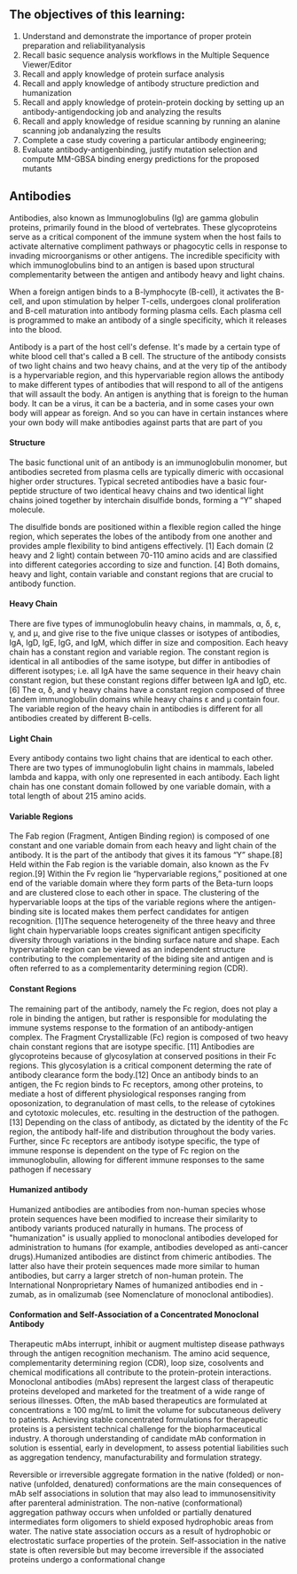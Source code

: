 ## The objectives of this learning:
1. Understand and demonstrate the importance of proper protein preparation and reliabilityanalysis
2. Recall basic sequence analysis workflows in the Multiple Sequence Viewer/Editor
3. Recall and apply knowledge of protein surface analysis
4. Recall and apply knowledge of antibody structure prediction and humanization
5. Recall and apply knowledge of protein-protein docking by setting up an antibody-antigendocking job and analyzing the results
6. Recall and apply knowledge of residue scanning by running an alanine scanning job andanalyzing the results
7. Complete a case study covering a particular antibody engineering; 
8. Evaluate antibody-antigenbinding, justify mutation selection and compute MM-GBSA binding energy predictions for the proposed mutants


## Antibodies
Antibodies, also known as Immunoglobulins (Ig) are gamma globulin proteins, primarily found in the blood of vertebrates. These glycoproteins serve as a critical component of the immune system when the host fails to activate alternative compliment pathways or phagocytic cells in response to invading microorganisms or other antigens. The incredible specificity with which immunoglobulins bind to an antigen is based upon structural complementarity between the antigen and antibody heavy and light chains.

When a foreign antigen binds to a B-lymphocyte (B-cell), it activates the B-cell, and upon stimulation by helper T-cells, undergoes clonal proliferation and B-cell maturation into antibody forming plasma cells. Each plasma cell is programmed to make an antibody of a single specificity, which it releases into the blood.

Antibody is a part of the host cell's defense. It's made by a certain type of white blood cell that's called a B cell. The structure of the antibody consists of two light chains and two heavy chains, and at the very tip of the antibody is a hypervariable region, and this hypervariable region allows the antibody to make different types of antibodies that will respond to all of the antigens that will assault the body. An antigen is anything that is foreign to the human body. It can be a virus, it can be a bacteria, and in some cases your own body will appear as foreign. And so you can have in certain instances where your own body will make antibodies against parts that are part of you

#### Structure
The basic functional unit of an antibody is an immunoglobulin monomer, but antibodies secreted from plasma cells are typically dimeric with occasional higher order structures. Typical secreted antibodies have a basic four-peptide structure of two identical heavy chains and two identical light chains joined together by interchain disulfide bonds, forming a “Y” shaped molecule.

The disulfide bonds are positioned within a flexible region called the hinge region, which seperates the lobes of the antibody from one another and provides ample flexibility to bind antigens effectively. [1] Each domain (2 heavy and 2 light) contain between 70-110 amino acids and are classified into different categories according to size and function. [4] Both domains, heavy and light, contain variable and constant regions that are crucial to antibody function.

#### Heavy Chain
There are five types of immunoglobulin heavy chains, in mammals, α, δ, ε, γ, and μ, and give rise to the five unique classes or isotypes of antibodies, IgA, IgD, IgE, IgG, and IgM, which differ in size and composition. Each heavy chain has a constant region and variable region. The constant region is identical in all antibodies of the same isotype, but differ in antibodies of different isotypes; i.e. all IgA have the same sequence in their heavy chain constant region, but these constant regions differ between IgA and IgD, etc. [6] The α, δ, and γ heavy chains have a constant region composed of three tandem immunoglobulin domains while heavy chains ε and μ contain four. The variable region of the heavy chain in antibodies is different for all antibodies created by different B-cells.

#### Light Chain
Every antibody contains two light chains that are identical to each other. There are two types of immunoglobulin light chains in mammals, labeled lambda and kappa, with only one represented in each antibody. Each light chain has one constant domain followed by one variable domain, with a total length of about 215 amino acids.

#### Variable Regions
The Fab region (Fragment, Antigen Binding region) is composed of one constant and one variable domain from each heavy and light chain of the antibody. It is the part of the antibody that gives it its famous “Y” shape.[8] Held within the Fab region is the variable domain, also known as the Fv region.[9] Within the Fv region lie “hypervariable regions,” positioned at one end of the variable domain where they form parts of the Beta-turn loops and are clustered close to each other in space. The clustering of the hypervariable loops at the tips of the variable regions where the antigen-binding site is located makes them perfect candidates for antigen recognition. [1]The sequence heterogeneity of the three heavy and three light chain hypervariable loops creates significant antigen specificity diversity through variations in the binding surface nature and shape. Each hypervariable region can be viewed as an independent structure contributing to the complementarity of the biding site and antigen and is often referred to as a complementarity determining region (CDR).

#### Constant Regions
The remaining part of the antibody, namely the Fc region, does not play a role in binding the antigen, but rather is responsible for modulating the immune systems response to the formation of an antibody-antigen complex. The Fragment Crystallizable (Fc) region is composed of two heavy chain constant regions that are isotype specific. [11] Antibodies are glycoproteins because of glycosylation at conserved positions in their Fc regions. This glycosylation is a critical component determing the rate of antibody clearance form the body.[12] Once an antibody binds to an antigen, the Fc region binds to Fc receptors, among other proteins, to mediate a host of different physiological responses ranging from oposonization, to degranulation of mast cells, to the release of cytokines and cytotoxic molecules, etc. resulting in the destruction of the pathogen. [13] Depending on the class of antibody, as dictated by the identity of the Fc region, the antibody half-life and distribution throughout the body varies. Further, since Fc receptors are antibody isotype specific, the type of immune response is dependent on the type of Fc region on the immunoglobulin, allowing for different immune responses to the same pathogen if necessary

#### Humanized antibody
Humanized antibodies are antibodies from non-human species whose protein sequences have been modified to increase their similarity to antibody variants produced naturally in humans. The process of "humanization" is usually applied to monoclonal antibodies developed for administration to humans (for example, antibodies developed as anti-cancer drugs).Humanized antibodies are distinct from chimeric antibodies. The latter also have their protein sequences made more similar to human antibodies, but carry a larger stretch of non-human protein. The International Nonproprietary Names of humanized antibodies end in -zumab, as in omalizumab (see Nomenclature of monoclonal antibodies).

#### Conformation and Self-Association of a Concentrated Monoclonal Antibody
Therapeutic mAbs interrupt, inhibit or augment multistep disease pathways through the antigen recognition mechanism. The amino acid sequence, complementarity determining region (CDR), loop size,
cosolvents and chemical modifications all contribute to the protein-protein interactions. Monoclonal antibodies (mAbs) represent the largest class of therapeutic proteins developed and marketed for the treatment of a wide range of serious illnesses. Often, the mAb based therapeutics are formulated at concentrations ≥ 100 mg/mL to limit the volume for subcutaneous delivery to patients. Achieving stable concentrated formulations for therapeutic proteins is a persistent technical challenge for the biopharmaceutical industry. A thorough understanding of candidate mAb conformation in solution is essential, early in development, to assess potential liabilities such as aggregation tendency, manufacturability and formulation strategy.

Reversible or irreversible aggregate formation in the native (folded) or non-native (unfolded, denatured) conformations are the main consequences of mAb self associations in solution that may also lead to immunosensitivity after parenteral administration. The non-native (conformational) aggregation pathway occurs when unfolded or partially denatured intermediates form oligomers to shield exposed hydrophobic areas from water. The native state association occurs as a result of hydrophobic or electrostatic surface properties of the protein. Self-association in the native state is often reversible but may become irreversible if the associated proteins undergo a conformational change




